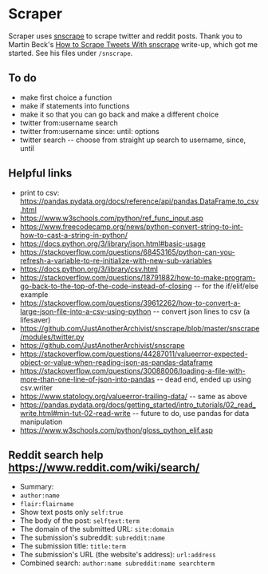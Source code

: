 # Scraper

Scraper uses [snscrape](https://github.com/JustAnotherArchivist/snscrape) to scrape twitter and reddit posts. Thank you to Martin Beck's [How to Scrape Tweets With snscrape](https://betterprogramming.pub/how-to-scrape-tweets-with-snscrape-90124ed006af) write-up, which got me started. See his files under `/snscrape`.

## To do
* make first choice a function
* make if statements into functions
* make it so that you can go back and make a different choice
* twitter from:username search
* twitter from:username since: until: options
* twitter search -- choose from straight up search to username, since, until

## Helpful links
* print to csv: https://pandas.pydata.org/docs/reference/api/pandas.DataFrame.to_csv.html
* https://www.w3schools.com/python/ref_func_input.asp
* https://www.freecodecamp.org/news/python-convert-string-to-int-how-to-cast-a-string-in-python/
* https://docs.python.org/3/library/json.html#basic-usage
* https://stackoverflow.com/questions/68453165/python-can-you-refresh-a-variable-to-re-initialize-with-new-sub-variables
* https://docs.python.org/3/library/csv.html
* https://stackoverflow.com/questions/18791882/how-to-make-program-go-back-to-the-top-of-the-code-instead-of-closing -- for the if/elif/else example
* https://stackoverflow.com/questions/39612262/how-to-convert-a-large-json-file-into-a-csv-using-python -- convert json lines to csv (a lifesaver)
* https://github.com/JustAnotherArchivist/snscrape/blob/master/snscrape/modules/twitter.py
* https://github.com/JustAnotherArchivist/snscrape
* https://stackoverflow.com/questions/44287011/valueerror-expected-object-or-value-when-reading-json-as-pandas-dataframe
* https://stackoverflow.com/questions/30088006/loading-a-file-with-more-than-one-line-of-json-into-pandas -- dead end, ended up using csv.writer
* https://www.statology.org/valueerror-trailing-data/ -- same as above
* https://pandas.pydata.org/docs/getting_started/intro_tutorials/02_read_write.html#min-tut-02-read-write -- future to do, use pandas for data manipulation
* https://www.w3schools.com/python/gloss_python_elif.asp

## Reddit search help https://www.reddit.com/wiki/search/
* Summary:
* `author:name`
* `flair:flairname`
* Show text posts only `self:true`
* The body of the post: `selftext:term`
* The domain of the submitted URL: `site:domain`
* The submission's subreddit: `subreddit:name`
* The submission title: `title:term`
* The submission's URL (the website's address): `url:address`
* Combined search: `author:name subreddit:name searchterm`

